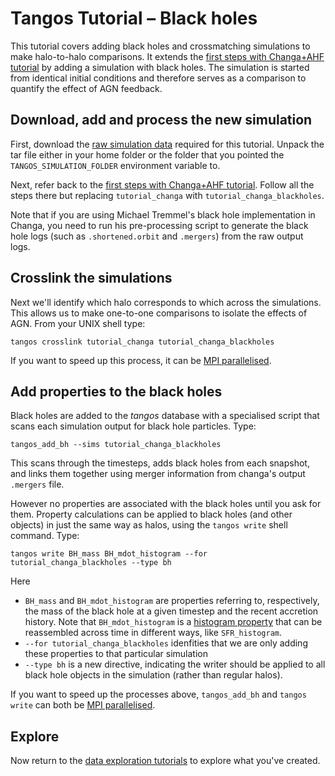 Tangos Tutorial – Black holes
=============================

This tutorial covers adding black holes and crossmatching simulations to make halo-to-halo comparisons. 
It extends the [first steps with Changa+AHF tutorial](first_steps_changa+ahf.md)
by adding a simulation with black holes. The simulation is started from identical initial
conditions and therefore serves as a comparison to quantify the effect of AGN feedback.

Download, add and process the new simulation
--------------------------------------------

First, download the
[raw simulation data](ftp://ftp.star.ucl.ac.uk/app/tangos/tutorial_changa_blackholes.tar.gz) required
for this tutorial.
Unpack the tar file either in your home folder or the folder that you pointed the `TANGOS_SIMULATION_FOLDER` 
environment
variable to.

Next, refer back to the [first steps with Changa+AHF tutorial](first_steps_changa+ahf.md).
Follow all the steps there but replacing `tutorial_changa` with `tutorial_changa_blackholes`.

Note that if you are using Michael Tremmel's black hole implementation in Changa, you need to run his
pre-processing script to generate the black hole logs (such as `.shortened.orbit` and `.mergers`) from 
the raw output logs.


Crosslink the simulations
-------------------------

Next we'll identify which halo corresponds to which across the simulations. This allows us to make one-to-one
comparisons to isolate the effects of AGN. From your UNIX shell type:

```
tangos crosslink tutorial_changa tutorial_changa_blackholes
```

If you want to speed up this process, it can be [MPI parallelised](mpi.md).

Add properties to the black holes
---------------------------------

Black holes are added to the _tangos_ database with a specialised script that scans each simulation output
for black hole particles. Type:

```
tangos_add_bh --sims tutorial_changa_blackholes
```

This scans through the timesteps, adds black holes from each snapshot, and links them together using merger
information from changa's output `.mergers` file. 

However no properties are associated with the black holes until you ask for them. Property calculations
can be applied to black holes (and other objects) in just the same way as halos, using the `tangos write`
shell command. Type:

```
tangos write BH_mass BH_mdot_histogram --for tutorial_changa_blackholes --type bh
```

Here
 - `BH_mass` and `BH_mdot_histogram` are properties referring to, respectively, the mass of
   the black hole at a given timestep and the recent accretion history. Note that `BH_mdot_histogram`
   is a [histogram property](histogram_properties.md) that can be reassembled across time 
   in different ways, like `SFR_histogram`. 
 - `--for tutorial_changa_blackholes` idenfities that we are only adding these properties to that
   particular simulation
 - `--type bh` is a new directive, indicating the writer should be applied to all black hole
   objects in the simulation (rather than regular halos).

If you want to speed up the processes above, `tangos_add_bh` and `tangos write` can both 
be [MPI parallelised](mpi.md).

Explore
-------

Now return to the [data exploration tutorials](data_exploration.md) to explore what you've
created.
